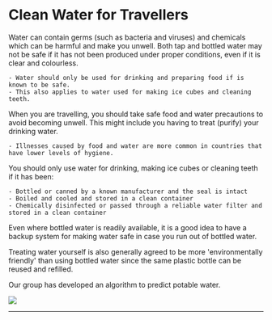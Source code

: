 # Clean Water for Travellers

Water can contain germs (such as bacteria and viruses) and chemicals which can be harmful and make you unwell. Both tap and bottled water may not be safe if it has not been produced under proper conditions, even if it is clear and colourless.

    - Water should only be used for drinking and preparing food if is known to be safe.
    - This also applies to water used for making ice cubes and cleaning teeth.

When you are travelling, you should take safe food and water precautions to avoid becoming unwell.  This might include you having to treat (purify) your drinking water.

    - Illnesses caused by food and water are more common in countries that have lower levels of hygiene.

You should only use water for drinking, making ice cubes or cleaning teeth if it has been:

    - Bottled or canned by a known manufacturer and the seal is intact
    - Boiled and cooled and stored in a clean container
    - Chemically disinfected or passed through a reliable water filter and stored in a clean container

Even where bottled water is readily available, it is a good idea to have a backup system for making water safe in case you run out of bottled water.

Treating water yourself is also generally agreed to be more 'environmentally friendly' than using bottled water since the same plastic bottle can be reused and refilled.

Our group has developed an algorithm to predict potable water. 

![](/water_image.jpg)

-------------------------------------------
